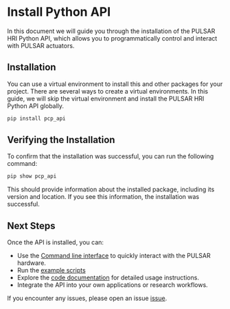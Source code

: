 # Install Python API

In this document we will guide you through the installation of the PULSAR HRI Python API, which allows you to programmatically control and interact with PULSAR actuators.


## Installation

You can use a virtual environment to install this and other packages for your project. There are several ways to create a virtual environments. In this guide, we will skip the virtual environment and install the PULSAR HRI Python API globally.

```bash
pip install pcp_api
```


## Verifying the Installation

To confirm that the installation was successful, you can run the following command:

```bash
pip show pcp_api
```
This should provide information about the installed package, including its version and location. If you see this information, the installation was successful.


## Next Steps

Once the API is installed, you can:

* Use the [Command line interface](cli.md) to quickly interact with the PULSAR hardware.
* Run the [example scripts](example_single_actuator.md)
* Explore the [code documentation](class_PulsarActuator.md) for detailed usage instructions.
* Integrate the API into your own applications or research workflows.

If you encounter any issues, please open an issue [issue](https://github.com/PulsarHRI/pulsarhri.github.io/issues).
